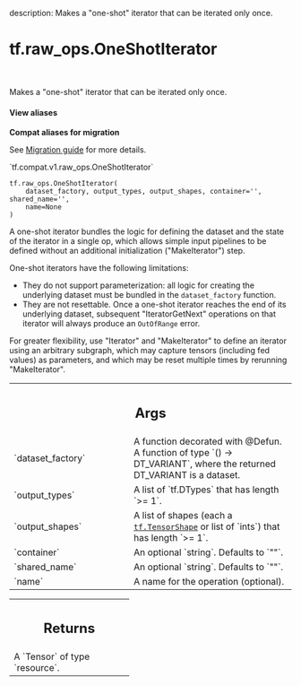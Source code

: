 description: Makes a "one-shot" iterator that can be iterated only once.

<div itemscope itemtype="http://developers.google.com/ReferenceObject">
<meta itemprop="name" content="tf.raw_ops.OneShotIterator" />
<meta itemprop="path" content="Stable" />
</div>

# tf.raw_ops.OneShotIterator

<!-- Insert buttons and diff -->

<table class="tfo-notebook-buttons tfo-api nocontent" align="left">

</table>



Makes a "one-shot" iterator that can be iterated only once.

<section class="expandable">
  <h4 class="showalways">View aliases</h4>
  <p>
<b>Compat aliases for migration</b>
<p>See
<a href="https://www.tensorflow.org/guide/migrate">Migration guide</a> for
more details.</p>
<p>`tf.compat.v1.raw_ops.OneShotIterator`</p>
</p>
</section>

<pre class="devsite-click-to-copy prettyprint lang-py tfo-signature-link">
<code>tf.raw_ops.OneShotIterator(
    dataset_factory, output_types, output_shapes, container='', shared_name='',
    name=None
)
</code></pre>



<!-- Placeholder for "Used in" -->

A one-shot iterator bundles the logic for defining the dataset and
the state of the iterator in a single op, which allows simple input
pipelines to be defined without an additional initialization
("MakeIterator") step.

One-shot iterators have the following limitations:

* They do not support parameterization: all logic for creating the underlying
  dataset must be bundled in the `dataset_factory` function.
* They are not resettable. Once a one-shot iterator reaches the end of its
  underlying dataset, subsequent "IteratorGetNext" operations on that
  iterator will always produce an `OutOfRange` error.

For greater flexibility, use "Iterator" and "MakeIterator" to define
an iterator using an arbitrary subgraph, which may capture tensors
(including fed values) as parameters, and which may be reset multiple
times by rerunning "MakeIterator".

<!-- Tabular view -->
 <table class="responsive fixed orange">
<colgroup><col width="214px"><col></colgroup>
<tr><th colspan="2"><h2 class="add-link">Args</h2></th></tr>

<tr>
<td>
`dataset_factory`
</td>
<td>
A function decorated with @Defun.
A function of type `() -> DT_VARIANT`, where the returned
DT_VARIANT is a dataset.
</td>
</tr><tr>
<td>
`output_types`
</td>
<td>
A list of `tf.DTypes` that has length `>= 1`.
</td>
</tr><tr>
<td>
`output_shapes`
</td>
<td>
A list of shapes (each a <a href="../../tf/TensorShape.md"><code>tf.TensorShape</code></a> or list of `ints`) that has length `>= 1`.
</td>
</tr><tr>
<td>
`container`
</td>
<td>
An optional `string`. Defaults to `""`.
</td>
</tr><tr>
<td>
`shared_name`
</td>
<td>
An optional `string`. Defaults to `""`.
</td>
</tr><tr>
<td>
`name`
</td>
<td>
A name for the operation (optional).
</td>
</tr>
</table>



<!-- Tabular view -->
 <table class="responsive fixed orange">
<colgroup><col width="214px"><col></colgroup>
<tr><th colspan="2"><h2 class="add-link">Returns</h2></th></tr>
<tr class="alt">
<td colspan="2">
A `Tensor` of type `resource`.
</td>
</tr>

</table>

